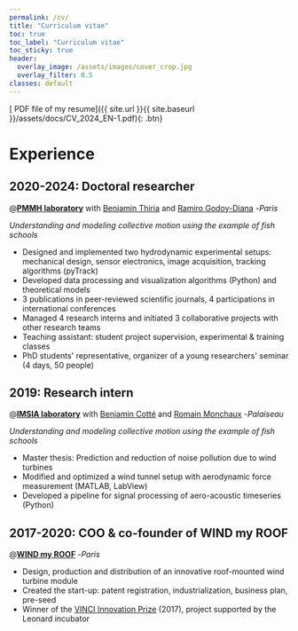 ```yaml
---
permalink: /cv/
title: "Curriculum vitae"
toc: true
toc_label: "Curriculum vitae"
toc_sticky: true
header:
  overlay_image: /assets/images/cover_crop.jpg
  overlay_filter: 0.5
classes: default
---
```

[<i class="fas fa-file-pdf"></i> PDF file of my resume]({{ site.url }}{{ site.baseurl }}/assets/docs/CV_2024_EN-1.pdf){: .btn} 

# Experience
## 2020-2024: Doctoral researcher 
@[**PMMH laboratory**](https://www.pmmh.espci.fr/Biomimetics-and-Fluid-Structure-Interaction) with [Benjamin Thiria](https://scholar.google.be/citations?user=Ho7KLfUAAAAJ&hl=fr) and [Ramiro Godoy-Diana](https://blog.espci.fr/ramiro/) -_Paris_

*Understanding and modeling collective motion using the example of fish schools*

* Designed and implemented two hydrodynamic experimental setups: mechanical design, sensor electronics, image acquisition, tracking algorithms (pyTrack) 
* Developed data processing and visualization algorithms (Python) and theoretical models
* 3 publications in peer-reviewed scientific journals, 4 participations in international conferences
* Managed 4 research interns and initiated 3 collaborative projects with other research teams
* Teaching assistant: student project supervision, experimental & training classes 
* PhD students' representative, organizer of a young researchers' seminar (4 days, 50 people)

## 2019: Research intern
@[**IMSIA laboratory**](https://www.ensta-paris.fr/en/node/1153) with [Benjamin Cotté](https://perso.ensta-paris.fr/~cotte/) and [Romain Monchaux](https://perso.ensta-paris.fr/~monchaux/) -_Palaiseau_

*Understanding and modeling collective motion using the example of fish schools*

* Master thesis: Prediction and reduction of noise pollution due to wind turbines
* Modified and optimized a wind tunnel setup with aerodynamic force measurement (MATLAB, LabView) 
* Developed a pipeline for signal processing of aero-acoustic timeseries (Python)

## 2017-2020: COO & co-founder of WIND my ROOF
@[**WIND my ROOF**](https://www.windmyroof.com/en/) -_Paris_

* Design, production and distribution of an innovative roof-mounted wind turbine module
* Created the start-up: patent registration, industrialization, business plan, pre-seed
* Winner of the [VINCI Innovation Prize](https://www.vinci.com/vinci.nsf/fr/item/prix-innovation-vinci.htm) (2017), project supported by the Leonard incubator
